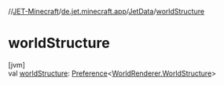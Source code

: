 //[JET-Minecraft](../../../index.md)/[de.jet.minecraft.app](../index.md)/[JetData](index.md)/[worldStructure](world-structure.md)

# worldStructure

[jvm]\
val [worldStructure](world-structure.md): [Preference](../../de.jet.minecraft.tool.data/-preference/index.md)&lt;[WorldRenderer.WorldStructure](../../de.jet.minecraft.app.component.essentials.world.tree/-world-renderer/-world-structure/index.md)&gt;
